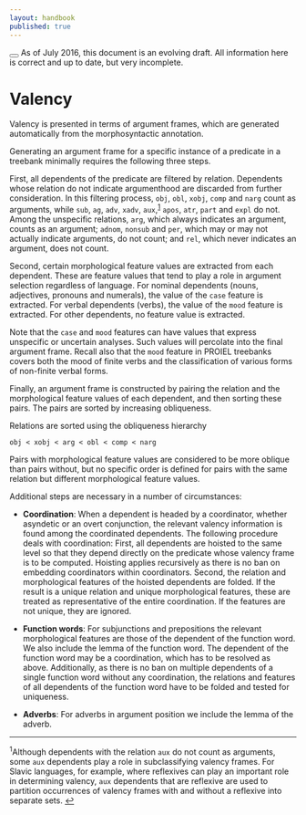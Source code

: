 ```yaml
---
layout: handbook
published: true
---
```


<div class="notification is-danger">
  <button class="delete"></button>
  As of July 2016, this document is an evolving draft. All information here is correct and up to date, but very incomplete.
</div>

# Valency

Valency is presented in terms of argument frames, which are generated automatically from the morphosyntactic annotation.

Generating an argument frame for a specific instance of a predicate in a treebank minimally requires the following three steps.

First, all dependents of the predicate are filtered by relation. Dependents whose relation do not indicate argumenthood are discarded from further consideration. In this filtering process, `obj`, `obl`, `xobj`, `comp` and `narg` count as arguments, while `sub`, `ag`, `adv`, `xadv`, `aux`,<sup id="a1">[1](#f1)</sup> `apos`, `atr`, `part` and `expl` do not. Among the unspecific relations, `arg`, which always indicates an argument, counts as an argument; `adnom`, `nonsub` and `per`, which may or may not actually indicate arguments, do not count; and `rel`, which never indicates an argument, does not count.

Second, certain morphological feature values are extracted from each dependent. These are feature values that tend to play a role in argument selection regardless of language. For nominal dependents (nouns, adjectives, pronouns and numerals), the value of the `case` feature is extracted. For verbal dependents (verbs), the value of the `mood` feature is extracted. For other dependents, no feature value is extracted.

Note that the `case` and `mood` features can have values that express unspecific or uncertain analyses. Such values will percolate into the final argument frame. Recall also that the `mood` feature in PROIEL treebanks covers both the mood of finite verbs and the classification of various forms of non-finite verbal forms.

Finally, an argument frame is constructed by pairing the relation and the morphological feature values of each dependent, and then sorting these pairs. The pairs are sorted by increasing obliqueness.

Relations are sorted using the obliqueness hierarchy
```
obj < xobj < arg < obl < comp < narg
```
Pairs with morphological feature values are considered to be more oblique than pairs without, but no specific order is defined for pairs with the same relation but different morphological feature values.

Additional steps are necessary in a number of circumstances:

* **Coordination**: When a dependent is headed by a coordinator, whether asyndetic or an overt conjunction, the relevant valency information is found among the coordinated dependents. The following procedure deals with coordination: First, all dependents are hoisted to the same level so that they depend directly on the predicate whose valency frame is to be computed. Hoisting applies recursively as there is no ban on embedding coordinators within coordinators. Second, the relation and morphological features of the hoisted dependents are folded. If the result is a unique relation and unique morphological features, these are treated as representative of the entire coordination. If the features are not unique, they are ignored.

* **Function words**: For subjunctions and prepositions the relevant morphological features are those of the dependent of the function word. We also include the lemma of the function word. The dependent of the function word may be a coordination, which has to be resolved as above. Additionally, as there is no ban on multiple dependents of a single function word without any coordination, the relations and features of all dependents of the function word have to be folded and tested for uniqueness.

* **Adverbs**: For adverbs in argument position we include the lemma of the adverb.

<hr>

<sup id="f1">1</sup>Although dependents with the relation `aux` do not count as arguments, some `aux` dependents play a role in subclassifying valency frames. For Slavic languages, for example, where reflexives can play an important role in determining valency, `aux` dependents that are reflexive are used to partition occurrences of valency frames with and without a reflexive into separate sets. [↩](#a1)
